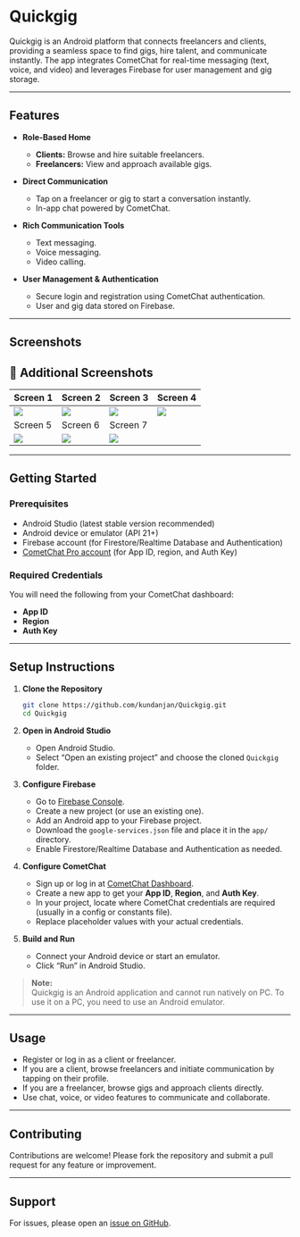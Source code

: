 # Quickgig

Quickgig is an Android platform that connects freelancers and clients, providing a seamless space to find gigs, hire talent, and communicate instantly. The app integrates CometChat for real-time messaging (text, voice, and video) and leverages Firebase for user management and gig storage.

---

## Features

- **Role-Based Home**
  - **Clients:** Browse and hire suitable freelancers.
  - **Freelancers:** View and approach available gigs.

- **Direct Communication**
  - Tap on a freelancer or gig to start a conversation instantly.
  - In-app chat powered by CometChat.

- **Rich Communication Tools**
  - Text messaging.
  - Voice messaging.
  - Video calling.

- **User Management & Authentication**
  - Secure login and registration using CometChat authentication.
  - User and gig data stored on Firebase.

---

## Screenshots

## 📸 Additional Screenshots

| Screen 1 | Screen 2 | Screen 3 | Screen 4 |
|----------|----------|----------|----------|
| ![](https://github.com/user-attachments/assets/fdfe4cbb-eaef-4e7e-8da8-151bec6081ce) | ![](https://github.com/user-attachments/assets/d10dfb58-001e-455c-ab33-029231c1a9a5) | ![](https://github.com/user-attachments/assets/26ae8c40-0d69-4989-b07c-5c423abae64b) | ![](https://github.com/user-attachments/assets/2450b09f-fde3-4ffc-bb2a-08c92bcf5a5b) |
| Screen 5 | Screen 6 | Screen 7 |          |
| ![](https://github.com/user-attachments/assets/7ac65b66-b989-495d-b66b-478bcec85a80) | ![](https://github.com/user-attachments/assets/67395df0-28d4-47a0-b635-ce63b5849062) | ![](https://github.com/user-attachments/assets/0ebdf377-7fad-4d2e-b611-42b0d4d59edc) |          |



---

## Getting Started

### Prerequisites

- Android Studio (latest stable version recommended)
- Android device or emulator (API 21+)
- Firebase account (for Firestore/Realtime Database and Authentication)
- [CometChat Pro account](https://www.cometchat.com/) (for App ID, region, and Auth Key)

### Required Credentials

You will need the following from your CometChat dashboard:
- **App ID**
- **Region**
- **Auth Key**

---

## Setup Instructions

1. **Clone the Repository**

   ```bash
   git clone https://github.com/kundanjan/Quickgig.git
   cd Quickgig
   ```

2. **Open in Android Studio**

   - Open Android Studio.
   - Select “Open an existing project” and choose the cloned `Quickgig` folder.

3. **Configure Firebase**

   - Go to [Firebase Console](https://console.firebase.google.com/).
   - Create a new project (or use an existing one).
   - Add an Android app to your Firebase project.
   - Download the `google-services.json` file and place it in the `app/` directory.
   - Enable Firestore/Realtime Database and Authentication as needed.

4. **Configure CometChat**

   - Sign up or log in at [CometChat Dashboard](https://app.cometchat.com/).
   - Create a new app to get your **App ID**, **Region**, and **Auth Key**.
   - In your project, locate where CometChat credentials are required (usually in a config or constants file).
   - Replace placeholder values with your actual credentials.

5. **Build and Run**

   - Connect your Android device or start an emulator.
   - Click “Run” in Android Studio.

> **Note:**  
> Quickgig is an Android application and cannot run natively on PC. To use it on a PC, you need to use an Android emulator.

---

## Usage

- Register or log in as a client or freelancer.
- If you are a client, browse freelancers and initiate communication by tapping on their profile.
- If you are a freelancer, browse gigs and approach clients directly.
- Use chat, voice, or video features to communicate and collaborate.

---

## Contributing

Contributions are welcome! Please fork the repository and submit a pull request for any feature or improvement.


---

## Support

For issues, please open an [issue on GitHub](https://github.com/kundanjan/Quickgig/issues).
